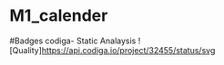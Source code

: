 # M1_calender


#Badges
codiga- Static Analaysis
![Quality]https://api.codiga.io/project/32455/status/svg

